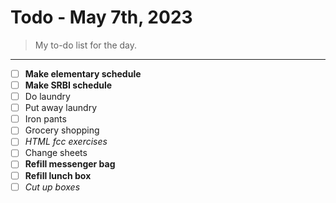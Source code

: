 # Todo - May 7th, 2023

> My to-do list for the day.
___

 - [ ] **Make elementary schedule**
 - [ ] **Make SRBI schedule**
 - [ ] Do laundry
 - [ ] Put away laundry
 - [ ] Iron pants
 - [ ] Grocery shopping
 - [ ] *HTML fcc exercises*
 - [ ] Change sheets
 - [ ] **Refill messenger bag**
 - [ ] **Refill lunch box**
 - [ ] *Cut up boxes*
